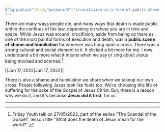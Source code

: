 ```yaml
---
{"dg-publish":true,"permalink":"/crucifixion-is-a-form-of-public-shame-and-humiliation/","title":"Crucifixion is a form of public shame and humiliation","tags":["jesus"],"created":"2022-05-28T09:33:07+10:00","updated":"2022-07-13"}
---
```



There are many ways people die, and many ways that death is made public within the confines of the law, depending on where you are in time and space. While Jesus was around, crucifixion, aside from being up there as one of the most painful forms of execution and death, was a **public scene of shame and humiliation** for whoever was hung upon a cross. There was a strong cultural and social element to it. It clicked a bit more for me. I now understand a bit more what it means when we say or sing about Jesus being mocked and scorned.[^1]

[[Jun 17, 2022\|Jun 17, 2022]]

There is also a shame and humiliation we share when we takeup our own cross. People following Jesus look like fools too. We're choosing this life of suffering for the sake of the Gospel of Jesus Christ. But, there is a reason why we do it, and it's because **Jesus did it first**, for us.

---

[^1]: Friday Youth talk on 27/05/2022, part of the series "The Scandal of the Gospel", lesson title "What does the death of Jesus mean for the world?".
